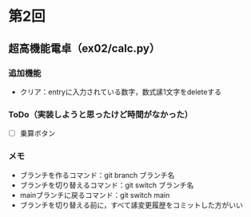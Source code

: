 # 第2回
## 超高機能電卓（ex02/calc.py）
### 追加機能
- クリア：entryに入力されている数字，数式䛾1文字をdeleteする
### ToDo（実装しようと思ったけど時間がなかった）
- [ ] 乗算ボタン
### メモ
- ブランチを作るコマンド：git branch ブランチ名
- ブランチを切り替えるコマンド：git switch ブランチ名
- mainブランチに戻るコマンド：git switch main
- ブランチを切り替える前に，すべて䛾変更履歴をコミットした方がいい